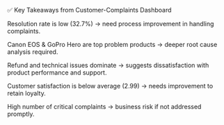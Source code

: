 ✅ Key Takeaways from Customer-Complaints Dashboard

Resolution rate is low (32.7%) → need process improvement in handling complaints.

Canon EOS & GoPro Hero are top problem products → deeper root cause analysis required.

Refund and technical issues dominate → suggests dissatisfaction with product performance and support.

Customer satisfaction is below average (2.99) → needs improvement to retain loyalty.

High number of critical complaints → business risk if not addressed promptly.
